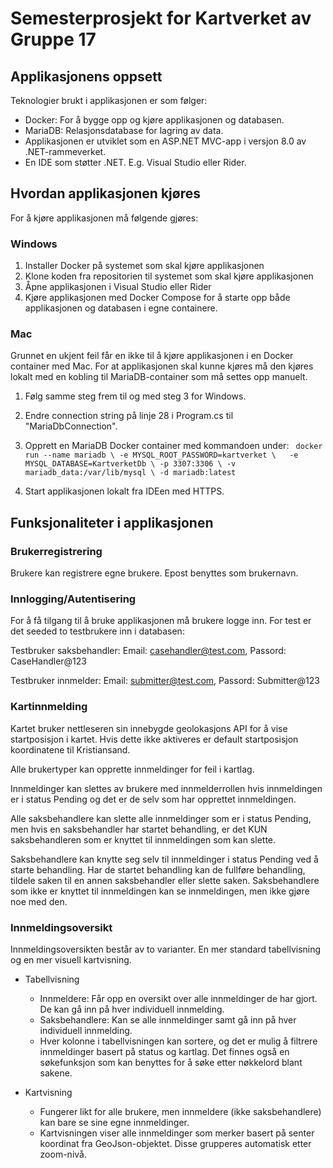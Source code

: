 # Semesterprosjekt for Kartverket av Gruppe 17

## Applikasjonens oppsett
Teknologier brukt i applikasjonen er som følger:

* Docker: For å bygge opp og kjøre applikasjonen og databasen.
* MariaDB: Relasjonsdatabase for lagring av data.
* Applikasjonen er utviklet som en ASP.NET MVC-app i versjon 8.0 av .NET-rammeverket.
* En IDE som støtter .NET. E.g. Visual Studio eller Rider.

## Hvordan applikasjonen kjøres
For å kjøre applikasjonen må følgende gjøres:

### Windows
  1. Installer Docker på systemet som skal kjøre applikasjonen
  2. Klone koden fra repositorien til systemet som skal kjøre applikasjonen
  3. Åpne applikasjonen i Visual Studio eller Rider
  4. Kjøre applikasjonen med Docker Compose for å starte opp både applikasjonen og databasen i egne containere.

 ### Mac
Grunnet en ukjent feil får en ikke til å kjøre applikasjonen i en Docker container med Mac. For at applikasjonen skal kunne kjøres må den kjøres lokalt med en kobling til MariaDB-container som må settes opp manuelt. 
  1. Følg samme steg frem til og med steg 3 for Windows.
  2. Endre connection string på linje 28 i Program.cs til "MariaDbConnection".
  3. Opprett en MariaDB Docker container med kommandoen under:
`
          docker run --name mariadb \
        -e MYSQL_ROOT_PASSWORD=kartverket \  
        -e MYSQL_DATABASE=KartverketDb \
        -p 3307:3306 \
        -v mariadb_data:/var/lib/mysql \
        -d mariadb:latest`

  4. Start applikasjonen lokalt fra IDEen med HTTPS. 

## Funksjonaliteter i applikasjonen

### Brukerregistrering
Brukere kan registrere egne brukere. Epost benyttes som brukernavn.

### Innlogging/Autentisering
For å få tilgang til å bruke applikasjonen må brukere logge inn. 
For test er det seeded to testbrukere inn i databasen:

Testbruker saksbehandler:
Email: casehandler@test.com,
Passord: CaseHandler@123

Testbruker innmelder:
Email: submitter@test.com,
Passord: Submitter@123

### Kartinnmelding

Kartet bruker nettleseren sin innebygde geolokasjons API for å vise startposisjon i kartet.
Hvis dette ikke aktiveres er default startposisjon koordinatene til Kristiansand.


Alle brukertyper kan opprette innmeldinger for feil i kartlag.

Innmeldinger kan slettes av brukere med innmelderrollen hvis innmeldingen er i status Pending og det er de selv som har opprettet innmeldingen.

Alle saksbehandlere kan slette alle innmeldinger som er i status Pending, men hvis en saksbehandler har startet behandling, er det KUN saksbehandleren som er knyttet til innmeldingen som kan slette.

Saksbehandlere kan knytte seg selv til innmeldinger i status Pending ved å starte behandling. Har de startet behandling kan de fullføre behandling, tildele saken til en annen saksbehandler eller slette saken. Saksbehandlere som ikke er knyttet til innmeldingen kan se innmeldingen, men ikke gjøre noe med den. 


### Innmeldingsoversikt 
Innmeldingsoversikten består av to varianter. En mer standard tabellvisning og en mer visuell kartvisning.

* Tabellvisning
  - Innmeldere: Får opp en oversikt over alle innmeldinger de har gjort. De kan gå inn på hver individuell innmelding.
  - Saksbehandlere: Kan se alle innmeldinger samt gå inn på hver individuell innmelding.
  - Hver kolonne i tabellvisningen kan sortere, og det er mulig å filtrere innmeldinger basert på status og      kartlag. Det finnes også en søkefunksjon som kan benyttes for å søke etter nøkkelord blant sakene.
 
* Kartvisning
  - Fungerer likt for alle brukere, men innmeldere (ikke saksbehandlere) kan bare se sine egne innmeldinger.
  - Kartvisningen viser alle innmeldinger som merker basert på senter koordinat fra GeoJson-objektet. Disse grupperes automatisk etter zoom-nivå. 
  


 

